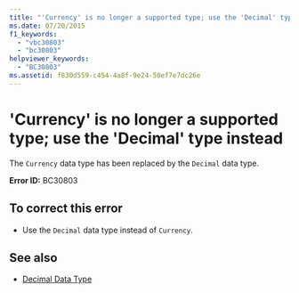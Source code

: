 ```yaml
---
title: "'Currency' is no longer a supported type; use the 'Decimal' type instead"
ms.date: 07/20/2015
f1_keywords: 
  - "vbc30803"
  - "bc30803"
helpviewer_keywords: 
  - "BC30803"
ms.assetid: f830d559-c454-4a8f-9e24-50ef7e7dc26e
---
```

# 'Currency' is no longer a supported type; use the 'Decimal' type instead
The `Currency` data type has been replaced by the `Decimal` data type.  
  
 **Error ID:** BC30803  
  
## To correct this error  
  
- Use the `Decimal` data type instead of `Currency`.  
  
## See also

- [Decimal Data Type](../language-reference/data-types/decimal-data-type.md)
